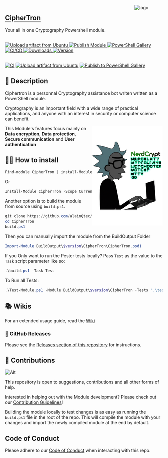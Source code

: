 <img align="right" alt="logo" height="90" width="90" src="https://github.com/alainQtec/CipherTron/assets/79479952/b140dbd3-8934-4efd-88e5-c2622273b157">

## [**CipherTron**](https://www.PowerShellGallery.com/packages/CipherTron)
Your all in one Cryptography Powershell module.
<br />
<div align="Left">
  </br>
  <!-- Upload Artifacts -->
  <a href="https://github.com/alainQtec/CipherTron/actions/workflows/Upload_Artifact.yaml">
    <img src="https://github.com/alainQtec/CipherTron/actions/workflows/Upload_Artifact.yaml/badge.svg"
      alt="Upload artifact from Ubuntu" title="Upload artifacts" />
  </a>
  <!-- Publish Module -->
    <a href="https://github.com/alainQtec/CipherTron/actions/workflows/Publish.yaml">
        <img src="https://github.com/alainQtec/CipherTron/actions/workflows/Publish.yaml/badge.svg"
      alt="Publish Module" title="Publish Module" />
    </a>
  <!-- PS Gallery -->
  <a href="https://www.PowerShellGallery.com/packages/CipherTron">
    <img src="https://img.shields.io/powershellgallery/dt/CipherTron.svg?style=flat&logo=powershell&color=blue"
      alt="PowerShell Gallery" title="PowerShell Gallery" />
  </a>
  <!-- Continuous Intergration -->
  <a href="https://github.com/alainQtec/CipherTron/actions/workflows/CI.yaml">
    <img src="https://github.com/alainQtec/CipherTron/actions/workflows/CI.yaml/badge.svg?branch=main"
      alt="CI/CD" title="Continuous Intergration" />
  </a>
  <!-- GitHub Releases -->
  <a href="https://github.com/alainQtec/CipherTron/releases/latest">
    <img src="https://img.shields.io/github/downloads/alainQtec/CipherTron/total.svg?logo=github&color=blue"
      alt="Downloads" title="GitHub Release downloads" />
  </a>
  <!-- Latest gitHub Release version -->
  <a href="https://github.com/alainQtec/CipherTron/releases/latest">
    <img src="https://img.shields.io/github/release/alainQtec/CipherTron.svg?label=version&logo=github"
      alt="Version" title="GitHub Release versions" />
  </a>
</div>
<br />

[![CI](https://github.com/alainQtec/CipherTron/actions/workflows/CI.yaml/badge.svg)](https://github.com/alainQtec/CipherTron/actions/workflows/CI.yaml)
[![Upload artifact from Ubuntu](https://github.com/alainQtec/CipherTron/actions/workflows/Upload_Artifact.yaml/badge.svg)](https://github.com/alainQtec/CipherTron/actions/workflows/Upload_Artifact.yaml)
[![Publish to PowerShell Gallery](https://github.com/alainQtec/CipherTron/actions/workflows/Publish.yaml/badge.svg)](https://github.com/alainQtec/CipherTron/actions/workflows/Publish.yaml)

## 📖 **Description**

Ciphertron is a personnal Cryptography assistance bot writen written as a PowerShell module.

Cryptography is an important field with a wide range of practical applications, and anyone with an interest in security or computer science can benefit.

<img align="right" alt="logo" height="319" src="https://github.com/alainQtec/CipherTron/blob/main/docs/images/CryptographyNerd.png">

This Module's features focus mainly on **Data encryption**, **Data protection**, **Secure communication** and **User authentication**

## 🧑‍💻 **How to install**

```powershell
Find-module CipherTron | install-Module
```

Or

```powershell
Install-Module CipherTron -Scope CurrentUser -Repository PSGallery
```

Another option is to build the module from source using `build.ps1`.

```PowerShell
git clone https://github.com/alainQtec/CipherTron.git .
cd CipherTron
build.ps1
```

Then you can manually import the module from  the BuildOutput Folder

```PowerShell
Import-Module BuildOutput\$version\CipherTron\CipherTron.psd1
```

If you Only want to run the Pester tests locally? Pass `Test` as the value to the `Task` script parameter like so:

```powershell
.\build.ps1 -Task Test
```

To Run all Tests:

```PowerShell
.\Test-Module.ps1 -Module BuildOutput\$version\CipherTron -Tests ".\tests"
```

## 📚 **Wikis**

For an extended usage guide, read the [Wiki](https://github.com/alainQtec/CipherTron/wiki)

### 🚀 **GitHub Releases**

Please see the [Releases section of this repository](https://github.com/alainQtec/CipherTron/releases) for instructions.

## 🤝 **Contributions**

![Alt](https://repobeats.axiom.co/api/embed/d201fa56239511a45aa4aacb0e06e24f756cc531.svg "Repobeats analytics image")

This repository is open to suggestions, contributions and all other forms of help.

Interested in helping out with the Module development? Please check out our [Contribution Guidelines](https://github.com/alainQtec/CipherTron/blob/main/CONTRIBUTING.md)!

Building the module locally to test changes is as easy as running the `build.ps1` file in the root of the repo. This will compile the module with your changes and import the newly compiled module at the end by default.

## Code of Conduct

Please adhere to our [Code of Conduct](https://github.com/alainQtec/CipherTron/blob/main/CODE_OF_CONDUCT.md) when interacting with this repo.
